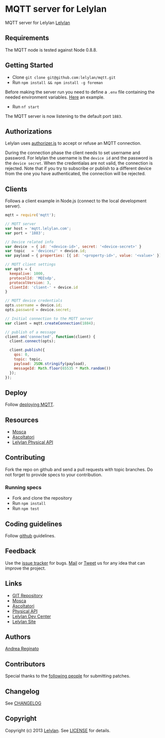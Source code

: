 # MQTT server for Lelylan

MQTT server for Lelylan [Lelylan](http://dev.lelylan.com)


## Requirements

The MQTT node is tested against Node 0.8.8.


## Getting Started

* Clone `git clone git@github.com:lelylan/mqtt.git`
* Run `npm install && npm install -g foreman`

Before making the server run you need to define a `.env` file containing the needed
environment variables. [Here](https://gist.github.com/andreareginato/5957085) an example.

* Run `nf start`

The MQTT server is now listening to the default port `1883`.


## Authorizations

Lelylan uses [authorizer.js](https://github.com/lelylan/mqtt/blob/master/lib/authorizer.js)
to accept or refuse an MQTT connection.

During the connection phase the client needs to set username and password. For lelylan the
username is the `device id` and the password is the `device secret`. When the credentialas
are not valid, the connection is rejected. Note that if you try to subscribe or publish to a
different device from the one you have authenticated, the connection will be rejected.


## Clients

Follows a client example in Node.js (connect to the local development server).

```javascript
mqtt = require('mqtt');

// MQTT server
var host = 'mqtt.lelylan.com';
var port = '1883';

// Device related info
var device  = { id: '<device-id>', secret: '<device-secret>' }
var topic   = 'devices/' + device.id;
var payload = { properties: [{ id: '<property-id>', value: '<value>' }] };

// MQTT client settings
var opts = {
  keepalive: 1000,
  protocolId: 'MQIsdp',
  protocolVersion: 3,
  clientId: 'client-' + device.id
}

// MQTT device credentials
opts.username = device.id;
opts.password = device.secret;

// Initial connection to the MQTT server
var client = mqtt.createConnection(1884);

// publish of a message
client.on('connected', function(client) {
  client.connect(opts);

  client.publish({
    qos: 0,
    topic: topic,
    payload: JSON.stringify(payload),
    messageId: Math.floor(65535 * Math.random())
  });
});
```

## Deploy

Follow [deploying  MQTT](#todo).


## Resources

* [Mosca](https://github.com/mcollina/mosca)
* [Ascoltatori](https://github.com/mcollina/ascoltatori)
* [Lelylan Physical API](http://dev.lelylan.com/api/physicals)


## Contributing

Fork the repo on github and send a pull requests with topic branches.
Do not forget to provide specs to your contribution.

### Running specs

* Fork and clone the repository
* Run `npm install`
* Run `npm test`


## Coding guidelines

Follow [github](https://github.com/styleguide/) guidelines.


## Feedback

Use the [issue tracker](http://github.com/lelylan/mqtt/issues) for bugs.
[Mail](mailto:touch@lelylan.com) or [Tweet](http://twitter.com/lelylan) us for any idea that can improve the project.


## Links

* [GIT Repository](http://github.com/lelylan/mqtt)
* [Mosca](https://github.com/mcollina/mosca)
* [Ascoltatori](https://github.com/mcollina/ascoltatori)
* [Physical API](http://dev.lelylan.com/api/physicals)
* [Lelylan Dev Center](http://dev.lelylan.com)
* [Lelylan Site](http://lelylan.com)


## Authors

[Andrea Reginato](http://twitter.com/andreareginato)


## Contributors

Special thanks to the [following people](https://github.com/lelylan/mqtt/contributors) for submitting patches.


## Changelog

See [CHANGELOG](mqtt/blob/master/CHANGELOG.md)


## Copyright

Copyright (c) 2013 [Lelylan](http://lelylan.com).
See [LICENSE](mqtt/blob/master/LICENSE.md) for details.
